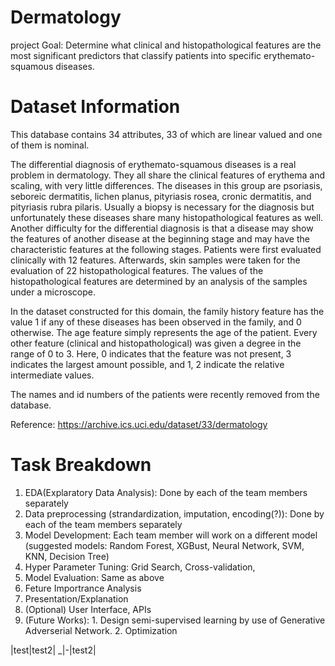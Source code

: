 # Dermatology
project Goal: Determine what clinical and histopathological features are the most significant predictors that classify patients into specific erythemato-squamous diseases.

# Dataset Information

This database contains 34 attributes, 33 of which are linear valued and one of them is nominal. 

The differential diagnosis of erythemato-squamous diseases is a real problem in dermatology. They all share the clinical features of erythema and scaling, with very little differences. The diseases in this group are psoriasis, seboreic dermatitis, lichen planus, pityriasis rosea, cronic dermatitis, and pityriasis rubra pilaris. Usually a biopsy is necessary for the diagnosis but unfortunately these diseases share many histopathological features as well. Another difficulty for the differential diagnosis is that a disease may show the features of another disease at the beginning stage and may have the characteristic features at the following stages. Patients were first evaluated clinically with 12 features. Afterwards, skin samples were taken for the evaluation of 22 histopathological features. The values of the histopathological features are determined by an analysis of the samples under a microscope. 

In the dataset constructed for this domain, the family history feature has the value 1 if any of these diseases has been observed in the family, and 0 otherwise. The age feature simply represents the age of the patient. Every other feature (clinical and histopathological) was given a degree in the range of 0 to 3. Here, 0 indicates that the feature was not present, 3 indicates the largest amount possible, and 1, 2 indicate the relative intermediate values.

The names and id numbers of the patients were recently removed from the database.

Reference: https://archive.ics.uci.edu/dataset/33/dermatology

# Task Breakdown
 1. EDA(Explaratory Data Analysis): Done by each of the team members separately
 2. Data preprocessing (strandardization, imputation, encoding(?)): Done by each of the team members separately
 3. Model Development: Each team member will work on a different model (suggested models: Random Forest, XGBust, Neural Network, SVM, KNN, Decision Tree)
 4. Hyper Parameter Tuning: Grid Search, Cross-validation, 
 5. Model Evaluation: Same as above
 6. Feture Importrance Analysis
 7. Presentation/Explanation
 8. (Optional) User Interface, APIs
 9. (Future Works): 1. Design semi-supervised learning by use of Generative Adverserial Network. 2. Optimization

|test|test2|
_|-|test2|
